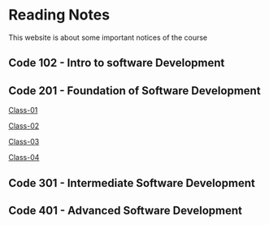 # Reading Notes

This website is about some important notices of the course

## Code 102 - Intro to software Development

## Code 201 - Foundation of Software Development
[Class-01](./code-201/class-01.md)

[Class-02](./code-201/class-02.md)

[Class-03](./code-201/class-03.md)

[Class-04](./code-201/class-04.md)

## Code 301 - Intermediate Software Development

## Code 401 - Advanced Software Development
